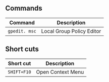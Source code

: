 
## Commands 

| Command | Description |
| --- | --- |
| `gpedit. msc` | Local Group Policy Editor |

## Short cuts
| Short cut | Description |
| --- | --- |
| `SHIFT+F10` | Open Context Menu |
